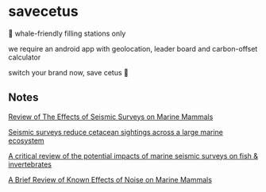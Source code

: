 # savecetus
:whale2: whale-friendly filling stations only

we require an android app with geolocation, leader board and carbon-offset calculator

switch your brand now, save cetus :whale:

## Notes

[ Review of The Effects of Seismic Surveys on Marine Mammals](https://www.researchgate.net/publication/233685851_A_Review_of_The_Effects_of_Seismic_Surveys_on_Marine_Mammals)

[Seismic surveys reduce cetacean sightings across a large marine ecosystem](https://www.nature.com/articles/s41598-019-55500-4)

[A critical review of the potential impacts of marine seismic surveys on fish & invertebrates](https://www.sciencedirect.com/science/article/pii/S0025326X16309584)

[A Brief Review of Known Effects of
Noise on Marine Mammals](https://escholarship.org/content/qt11m5g19h/qt11m5g19h_noSplash_927ab626a4957971501692989d0917d9.pdf?t=lnozs0)
